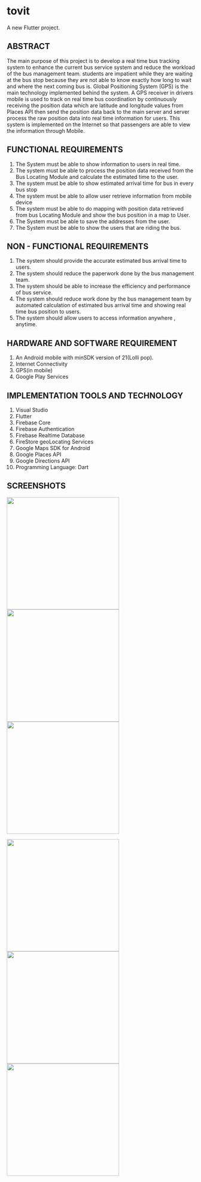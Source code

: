 # tovit

A new Flutter project.

## ABSTRACT 	
The main purpose of this project is to develop a real time bus tracking system to enhance the current bus service system and reduce the workload of the bus management team. students are impatient while they are waiting at the bus stop because they are not able to know exactly how long to wait and where the next coming bus is. Global Positioning System (GPS) is the main technology implemented behind the system. A GPS receiver in drivers mobile is used to track on real time bus coordination by continuously receiving the position data which are latitude and longitude values from Places API then send the position data back to the main server and server process the raw position data into real time information for users. This system is implemented on the Internet so that passengers are able to view the information through Mobile.


## FUNCTIONAL REQUIREMENTS

1. The System must be able to show information to users in real time.
2. The system must be able to process the position data received from the Bus Locating Module and calculate the estimated time to the user.
3. The system must be able to show estimated arrival time for bus in every bus stop
4. The system must be able to allow user retrieve information from mobile device
5. The system must be able to do mapping with position data retrieved from bus Locating Module and show the bus position in a map to User.
6. The System must be able to save the addresses from the user.
7. The System must be able to show the users that are riding the bus.

##  NON - FUNCTIONAL REQUIREMENTS
1. The system should provide the accurate estimated bus arrival time to users.
2. The system should reduce the paperwork done by the bus management team. 
3. The system should be able to increase the efficiency and performance of bus service. 
4. The system should reduce work done by the bus management team by automated calculation of estimated bus arrival time and showing real time bus position to users. 
5. The system should allow users to access information anywhere , anytime.


## HARDWARE AND SOFTWARE REQUIREMENT
1. An Android mobile with minSDK version of 21(Lolli pop).
2. Internet Connectivity
3. GPS(in mobile)
4. Google Play Services

## IMPLEMENTATION TOOLS AND TECHNOLOGY
1. Visual Studio
2. Flutter
3. Firebase Core
4. Firebase Authentication
5. Firebase Realtime Database
6. FireStore geoLocating Services
7. Google Maps SDK for Android
8. Google Places API
9. Google Directions API
10. Programming Language: Dart

## SCREENSHOTS

<p float="left">
    <img src="https://user-images.githubusercontent.com/87561916/131907506-180203ae-f98e-4362-86bd-afc8ebffd8ce.jpg" width="300" />
  <img src="https://user-images.githubusercontent.com/87561916/131909937-403397ff-f3dc-4143-b719-1e454d589296.jpg" width="300" />
  <img src="https://user-images.githubusercontent.com/87561916/131907498-c0fbe9d9-36f6-45d5-ac98-d5b82cba159c.jpg" width="300" />
</p>

<p float="left">
  <img src="https://user-images.githubusercontent.com/87561916/131907509-d17295e7-548e-4953-8ea8-fdd015e9d8d5.jpg" width="300" />
  <img src="https://user-images.githubusercontent.com/87561916/131907499-76ecd680-1ce3-4e9b-a136-4afb18f22a6b.jpg" width="300" /> 
  <img src="https://user-images.githubusercontent.com/87561916/131907504-71293295-bb74-4da2-aedb-226b4e1cb0ae.jpg" width="300" />
</p>

<p float="center">

</p>

